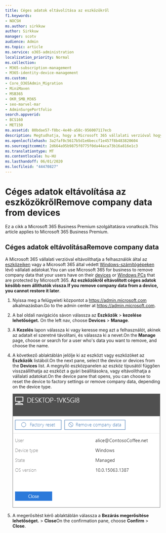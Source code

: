 ```yaml
---
title: Céges adatok eltávolítása az eszközökről
f1.keywords:
- NOCSH
ms.author: sirkkuw
author: Sirkkuw
manager: scotv
audience: Admin
ms.topic: article
ms.service: o365-administration
localization_priority: Normal
ms.collection:
- M365-subscription-management
- M365-identity-device-management
ms.custom:
- Core_O365Admin_Migration
- MiniMaven
- MSB365
- OKR_SMB_M365
- seo-marvel-mar
- AdminSurgePortfolio
search.appverid:
- BCS160
- MET150
ms.assetid: 80bdae57-f8bc-4e40-a58c-956007117ecb
description: Megtudhatja, hogy a Microsoft 365 vállalati verzióval hogyan távolíthatja el a felhasználók által az eszközeiken vagy Windows rendszerű számítógépeken lévő vállalati adatokat.
ms.openlocfilehash: 3a2faf0c5617b5d1e6beccf1e457f8b483820604
ms.sourcegitcommit: 2d664a95b9875f0775f0da44aca73b16a816e1c3
ms.translationtype: MT
ms.contentlocale: hu-HU
ms.lasthandoff: 06/01/2020
ms.locfileid: "44470827"
---
```

# <a name="remove-company-data-from-devices"></a><span data-ttu-id="d2cde-103">Céges adatok eltávolítása az eszközökről</span><span class="sxs-lookup"><span data-stu-id="d2cde-103">Remove company data from devices</span></span>

<span data-ttu-id="d2cde-104">Ez a cikk a Microsoft 365 Business Premium szolgáltatásra vonatkozik.</span><span class="sxs-lookup"><span data-stu-id="d2cde-104">This article applies to Microsoft 365 Business Premium.</span></span>

## <a name="remove-company-data"></a><span data-ttu-id="d2cde-105">Céges adatok eltávolítása</span><span class="sxs-lookup"><span data-stu-id="d2cde-105">Remove company data</span></span>

<span data-ttu-id="d2cde-106">A Microsoft 365 vállalati verzióval eltávolíthatja a felhasználók által az [eszközeiken](app-protection-settings-for-android-and-ios.md) vagy a Microsoft 365 által védett [Windows-számítógépeken](protection-settings-for-windows-10-devices.md) lévő vállalati adatokat.</span><span class="sxs-lookup"><span data-stu-id="d2cde-106">You can use Microsoft 365 for business to remove company data that your users have on their [devices](app-protection-settings-for-android-and-ios.md) or [Windows PCs](protection-settings-for-windows-10-devices.md) that are protected by Microsoft 365.</span></span> <span data-ttu-id="d2cde-107">**Az eszközökről eltávolított céges adatok később nem állíthatók vissza**.</span><span class="sxs-lookup"><span data-stu-id="d2cde-107">**If you remove company data from a device, you cannot restore it later**.</span></span> 
  
1. <span data-ttu-id="d2cde-108">Nyissa meg a felügyeleti központot a <a href="https://go.microsoft.com/fwlink/p/?linkid=837890" target="_blank">https://admin.microsoft.com</a> alkalmazásban.</span><span class="sxs-lookup"><span data-stu-id="d2cde-108">Go to the admin center at <a href="https://go.microsoft.com/fwlink/p/?linkid=837890" target="_blank">https://admin.microsoft.com</a>.</span></span>
    
2. <span data-ttu-id="d2cde-109">A bal oldali navigációs sávon válassza az **Eszközök** \> **kezelése lehetőséget.**  </span><span class="sxs-lookup"><span data-stu-id="d2cde-109">On the left nav, choose **Devices**  \> **Manage**.</span></span>
  
3. <span data-ttu-id="d2cde-110">A **Kezelés** lapon válassza ki vagy keresse meg azt a felhasználót, akinek az adatait el szeretné távolítani, és válassza ki a nevet.</span><span class="sxs-lookup"><span data-stu-id="d2cde-110">On the **Manage** page, choose or search for a user who's data you want to remove, and choose the name.</span></span> 
    
4. <span data-ttu-id="d2cde-111">A következő ablaktáblán jelölje ki az eszközt vagy eszközöket az **Eszközök** listából.</span><span class="sxs-lookup"><span data-stu-id="d2cde-111">On the next pane, select the device or devices from the **Devices** list.</span></span> <span data-ttu-id="d2cde-112">A megnyíló eszközpanelen az eszköz típusától függően visszaállíthatja az eszközt a gyári beállításokra, vagy eltávolíthatja a vállalati adatokat.</span><span class="sxs-lookup"><span data-stu-id="d2cde-112">On the device pane that opens, you can choose to reset the device to factory settings or remove company data, depending on the device type.</span></span> 
    
    ![A Vállalati adatok eltávolítása ablaktáblán jelölje ki azt az eszközt, amelyről el szeretné távolítani az adatokat.](../media/resetorremove.png)
  
5. <span data-ttu-id="d2cde-114">A megerősítést kérő ablaktáblán válassza a **Bezárás megerősítése lehetőséget.** \> **Close**</span><span class="sxs-lookup"><span data-stu-id="d2cde-114">On the confirmation pane, choose **Confirm** \> **Close**.</span></span>
    



